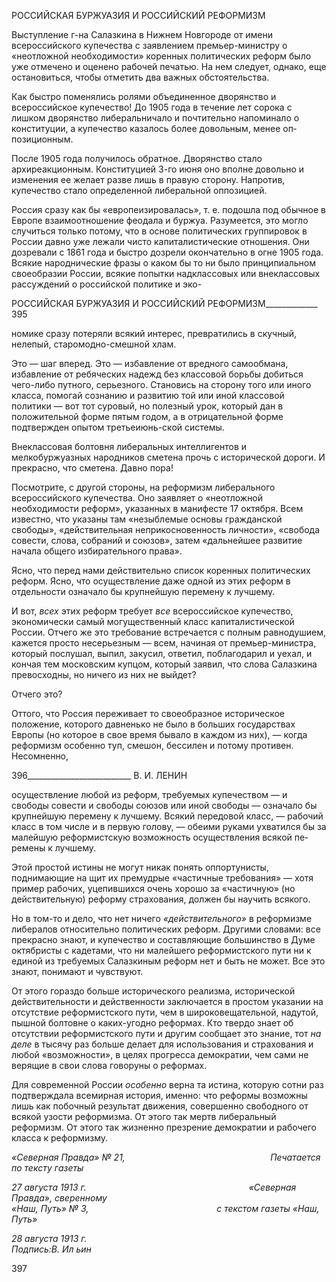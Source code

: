 РОССИЙСКАЯ БУРЖУАЗИЯ И РОССИЙСКИЙ РЕФОРМИЗМ

Выступление г-на Салазкина в Нижнем Новгороде от имени всероссийского купече­ства с заявлением премьер-министру о «неотложной необходимости» коренных поли­тических реформ было уже отмечено и оценено рабочей печатью. На нем следует, од­нако, еще остановиться, чтобы отметить два важных обстоятельства.

Как быстро поменялись ролями объединенное дворянство и всероссийское купече­ство! До 1905 года в течение лет сорока с лишком дворянство либеральничало и почти­тельно напоминало о конституции, а купечество казалось более довольным, менее оп­позиционным.

После 1905 года получилось обратное. Дворянство стало архиреакционным. Консти­туцией 3-го июня оно вполне довольно и изменения ее желает разве лишь в правую сторону. Напротив, купечество стало определенной либеральной оппозицией.

Россия сразу как бы «европеизировалась», т. е. подошла под обычное в Европе взаи­моотношение феодала и буржуа. Разумеется, это могло случиться только потому, что в основе политических группировок в России давно уже лежали чисто капиталистиче­ские отношения. Они дозревали с 1861 года и быстро дозрели окончательно в огне 1905 года. Всякие народнические фразы о каком бы то ни было принципиальном своеобра­зии России, всякие попытки надклассовых или внеклассовых рассуждений о россий­ской политике и эко-

  

РОССИЙСКАЯ БУРЖУАЗИЯ И РОССИЙСКИЙ РЕФОРМИЗМ_____________ 395

номике сразу потеряли всякий интерес, превратились в скучный, нелепый, старомодно-смешной хлам.

Это — шаг вперед. Это — избавление от вредного самообмана, избавление от ребя­ческих надежд без классовой борьбы добиться чего-либо путного, серьезного. Стано­вись на сторону того или иного класса, помогай сознанию и развитию той или иной классовой политики — вот тот суровый, но полезный урок, который дан в положитель­ной форме пятым годом, а в отрицательной форме подтвержден опытом третьеиюнь-ской системы.

Внеклассовая болтовня либеральных интеллигентов и мелкобуржуазных народников сметена прочь с исторической дороги. И прекрасно, что сметена. Давно пора!

Посмотрите, с другой стороны, на реформизм либерального всероссийского купече­ства. Оно заявляет о «неотложной необходимости реформ», указанных в манифесте 17 октября. Всем известно, что указаны там «незыблемые основы гражданской свободы», «действительная неприкосновенность личности», «свобода совести, слова, собраний и союзов», затем «дальнейшее развитие начала общего избирательного права».

Ясно, что перед нами действительно список коренных политических реформ. Ясно, что осуществление даже одной из этих реформ в отдельности означало бы крупнейшую перемену к лучшему.

И вот, _всех_ этих реформ требует _все_ всероссийское купечество, экономически самый могущественный класс капиталистической России. Отчего же это требование встреча­ется с полным равнодушием, кажется просто несерьезным — всем, начиная от премьер-министра, который послушал, выпил, закусил, ответил, поблагодарил и уехал, и кончая тем московским купцом, который заявил, что слова Салазкина превосходны, но ничего из них не выйдет?

Отчего это?

Оттого, что Россия переживает то своеобразное историческое положение, которого давненько не было в больших государствах Европы (но которое в свое время бывало в каждом из них), — когда реформизм особенно туп, смешон, бессилен и потому проти­вен. Несомненно,

  

396__________________________ В. И. ЛЕНИН

осуществление любой из реформ, требуемых купечеством — и свободы совести и сво­боды союзов или иной свободы — означало бы крупнейшую перемену к лучшему. Вся­кий передовой класс, — рабочий класс в том числе и в первую голову, — обеими рука­ми ухватился бы за малейшую реформистскую возможность осуществления всякой пе­ремены к лучшему.

Этой простой истины не могут никак понять оппортунисты, поднимающие на щит их премудрые «частичные требования» — хотя пример рабочих, уцепившихся очень хорошо за «частичную» (но действительную) реформу страхования, должен бы научить всякого.

Но в том-то и дело, что нет ничего _«действительного»_ в реформизме либералов от­носительно политических реформ. Другими словами: все прекрасно знают, и купечест­во и составляющие большинство в Думе октябристы с кадетами, что ни малейшего ре­формистского пути ни к единой из требуемых Салазкиным реформ нет и быть не мо­жет. Все это знают, понимают и чувствуют.

От этого гораздо больше исторического реализма, исторической действительности и действенности заключается в простом указании на отсутствие реформистского пути, чем в широковещательной, надутой, пышной болтовне о каких-угодно реформах. Кто твердо знает об отсутствии реформистского пути и другим сообщает это знание, тот _на деле_ в тысячу раз больше делает для использования и страхования и любой «возможно­сти», в целях прогресса демократии, чем сами не верящие в свои слова говоруны о ре­формах.

Для современной России _особенно_ верна та истина, которую сотни раз подтверждала всемирная история, именно: что реформы возможны лишь как побочный результат движения, совершенно свободного от всякой узости реформизма. От этого так мертв либеральный реформизм. От этого так жизненно презрение демократии и рабочего класса к реформизму.

_«Северная Правда» № 21,                                                           Печатается по тексту газеты_

_27 августа 1913 г.                                                                  «Северная Правда», сверенному  
«Наш, Путь» № 3,                                                    с текстом газеты «Наш, Путь»_

_28 августа 1913 г.  
Подпись:В. Ил ьин_

  
397